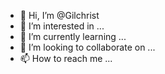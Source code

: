 - 👋 Hi, I’m @Gilchrist
- 👀 I’m interested in ...
- 🌱 I’m currently learning ...
- 💞️ I’m looking to collaborate on ...
- 📫 How to reach me ...

<!---
Windblade/Windblade is a ✨ special ✨ repository because its `README.md` (this file) appears on your GitHub profile.
You can click the Preview link to take a look at your changes.
--->

